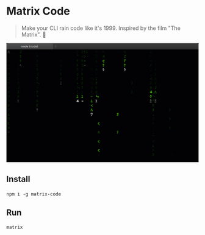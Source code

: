 # Matrix Code

> Make your CLI rain code like it's 1999. Inspired by the film \"The Matrix\". 🐰 

![Matrix code rain](./matrix.gif)

## Install

```shell
npm i -g matrix-code
```

## Run

```
matrix
```
